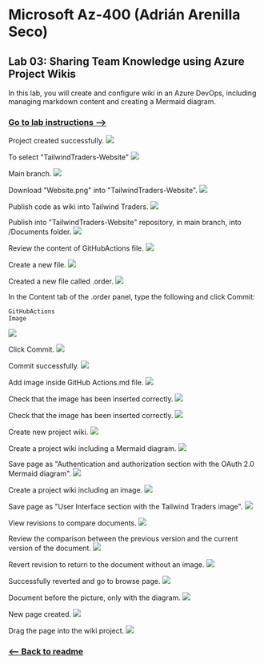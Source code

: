 # Microsoft Az-400 (Adrián Arenilla Seco)

## Lab 03: Sharing Team Knowledge using Azure Project Wikis
In this lab, you will create and configure wiki in an Azure DevOps, including managing markdown content and creating a Mermaid diagram.

### [Go to lab instructions -->](AZ400_M03_Sharing_Team_Knowledge_using_Azure_Project_Wikis.md)


Project created successfully.
![](Evidences/Image1.png)


To select "TailwindTraders-Website"
![](Evidences/Image2.png)


Main branch.
![](Evidences/Image3.png)


Download "Website.png" into "TailwindTraders-Website".
![](Evidences/Image4.png)


Publish code as wiki into Tailwind Traders.
![](Evidences/Image5.png)


Publish into "TailwindTraders-Website" repository, in main branch, into /Documents folder.
![](Evidences/Image6.png)


Review the content of GitHubActions file.
![](Evidences/Image7.png)


Create a new file.
![](Evidences/Image8.png)


Created a new file called .order.
![](Evidences/Image9.png)


In the Content tab of the .order panel, type the following and click Commit:
```
GitHubActions
Image
```
![](Evidences/Image10.png)


Click Commit.
![](Evidences/Image11.png)


Commit successfully.
![](Evidences/Image12.png)


Add image inside GitHub Actions.md file.
![](Evidences/Image13.png)


Check that the image has been inserted correctly.
![](Evidences/Image14.png)


Check that the image has been inserted correctly.
![](Evidences/Image15.png)


Create new project wiki.
![](Evidences/Image16.png)


Create a project wiki including a Mermaid diagram.
![](Evidences/Image17.png)


Save page as "Authentication and authorization section with the OAuth 2.0 Mermaid diagram".
![](Evidences/Image18.png)


Create a project wiki including an image.
![](Evidences/Image19.png)


Save page as "User Interface section with the Tailwind Traders image".
![](Evidences/Image20.png)


View revisions to compare documents.
![](Evidences/Image21.png)


Review the comparison between the previous version and the current version of the document.
![](Evidences/Image22.png)


Revert revision to return to the document without an image.
![](Evidences/Image23.png)


Successfully reverted and go to browse page.
![](Evidences/Image24.png)


Document before the picture, only with the diagram.
![](Evidences/Image25.png)


New page created.
![](Evidences/Image26.png)


Drag the page into the wiki project.
![](Evidences/Image27.png)


### [<-- Back to readme](../README.md)

